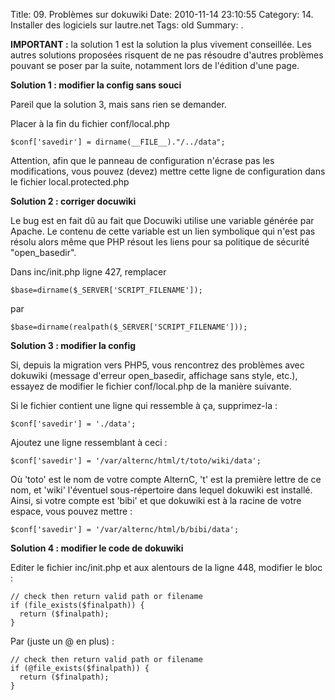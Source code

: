 Title: 09. Problèmes sur dokuwiki 
Date: 2010-11-14 23:10:55
Category: 14. Installer des logiciels sur lautre.net
Tags: old
Summary:  . 

**IMPORTANT :** la solution 1 est la solution la plus vivement conseillée. Les autres solutions proposées risquent de ne pas résoudre d'autres problèmes pouvant se poser par la suite, notamment lors de l'édition d'une page.

**Solution 1 : modifier la config sans souci**

Pareil que la solution 3, mais sans rien se demander.

Placer à la fin du fichier conf/local.php

````
$conf['savedir'] = dirname(__FILE__)."/../data";
````

Attention, afin que le panneau de configuration n'écrase pas les modifications, vous pouvez (devez) mettre cette ligne de configuration dans le fichier local.protected.php


**Solution 2 : corriger docuwiki**

Le bug est en fait dû au fait que Docuwiki utilise une variable générée par Apache. Le contenu de cette variable est un lien symbolique qui n'est pas résolu alors même que PHP résout les liens pour sa politique de sécurité "open_basedir".

Dans inc/init.php ligne 427, remplacer

````
$base=dirname($_SERVER['SCRIPT_FILENAME']);
````

par

````
$base=dirname(realpath($_SERVER['SCRIPT_FILENAME']));
````

**Solution 3 : modifier la config**

Si, depuis la migration vers PHP5, vous rencontrez des problèmes avec dokuwiki (message d'erreur open_basedir, affichage sans style, etc.), essayez de modifier le fichier conf/local.php de la manière suivante.

Si le fichier contient une ligne qui ressemble à ça, supprimez-la :

````
$conf['savedir'] = './data';
````

Ajoutez une ligne ressemblant à ceci :

````
$conf['savedir'] = '/var/alternc/html/t/toto/wiki/data';
````

Où 'toto' est le nom de votre compte AlternC, 't' est la première lettre de ce nom, et 'wiki' l'éventuel sous-répertoire dans lequel dokuwiki est installé. Ainsi, si votre compte est 'bibi' et que dokuwiki est à la racine de votre espace, vous pouvez mettre :


````
$conf['savedir'] = '/var/alternc/html/b/bibi/data';
````

**Solution 4 : modifier le code de dokuwiki**

Editer le fichier inc/init.php et aux alentours de la ligne 448, modifier le bloc :

````
// check then return valid path or filename
if (file_exists($finalpath)) {
  return ($finalpath);
}
````

Par (juste un @ en plus) :

````
// check then return valid path or filename
if (@file_exists($finalpath)) {
  return ($finalpath);
}
````
